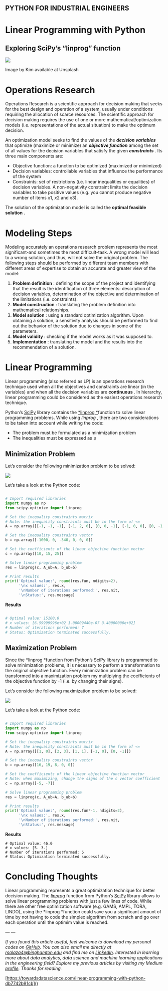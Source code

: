 ## PYTHON FOR INDUSTRIAL ENGINEERS

# Linear Programming with Python

## Exploring SciPy’s “linprog” function

![](https://miro.medium.com/max/700/1*-iBGlpH-5kz6KnTuJLAO_g.jpeg)

Image by Kim available at Unsplash

# Operations Research

Operations Research is a scientific approach for decision making that seeks for the best design and operation of a system, usually under conditions requiring the allocation of scarce resources. The scientific approach for decision making requires the use of one or more mathematical/optimization models (i.e. representations of the actual situation) to make the optimum decision.

An optimization model seeks to find the values of the ***decision variables*** that optimize (maximize or minimize) an ***objective function*** among the set of all values for the decision variables that satisfy the given  ***constraints*** . Its three main components are:

* Objective function: a function to be optimized (maximized or minimized)
* Decision variables: controllable variables that influence the performance of the system
* Constraints: set of restrictions (i.e. linear inequalities or equalities) of decision variables. A non-negativity constraint limits the decision variables to take positive values (e.g. you cannot produce negative number of items *x*1, *x*2 and *x*3).

The solution of the optimization model is called the  **optimal feasible solution** .

# Modeling Steps

Modeling accurately an operations research problem represents the most significant-and sometimes the most difficult-task. A wrong model will lead to a wrong solution, and thus, will not solve the original problem. The following steps should be performed by different team members with different areas of expertise to obtain an accurate and greater view of the model:

1. **Problem definition** : defining the scope of the project and identifying that the result is the identification of three elements: description of decision variables, determination of the objective and determination of the limitations (i.e. constraints).
2. **Model construction** : translating the problem definition into mathematical relationships.
3. **Model solution** : using a standard optimization algorithm. Upon obtaining a solution, a sensitivity analysis should be performed to find out the behavior of the solution due to changes in some of the parameters.
4. **Model validity** : checking if the model works as it was supposed to.
5. **Implementation** : translating the model and the results into the recommendation of a solution.

# Linear Programming

Linear programming (also referred as LP) is an operations research technique used when all the objectives and constraints are linear (in the variables) and when all the decision variables are  **continuous** . In hierarchy, linear programming could be considered as the easiest operations research technique.

Python’s [SciPy](https://www.scipy.org/) library contains the [*linprog *](https://docs.scipy.org/doc/scipy/reference/generated/scipy.optimize.linprog.html)function to solve linear programming problems. While using  *linprog* , there are two considerations to be taken into account while writing the code:

* The problem must be formulated as a minimization problem
* The inequalities must be expressed as ≤

## Minimization Problem

Let’s consider the following minimization problem to be solved:

![](https://miro.medium.com/max/416/1*vbhG3x0PadmRzOMRHsuL8A.png)

Let’s take a look at the Python code:

```python

# Import required libraries
import numpy as np
from scipy.optimize import linprog

# Set the inequality constraints matrix
# Note: the inequality constraints must be in the form of <=
A = np.array([[-1, -1, -1], [-1, 2, 0], [0, 0, -1], [-1, 0, 0], [0, -1, 0], [0, 0, -1]])

# Set the inequality constraints vector
b = np.array([-1000, 0, -340, 0, 0, 0])

# Set the coefficients of the linear objective function vector
c = np.array([10, 15, 25])

# Solve linear programming problem
res = linprog(c, A_ub=A, b_ub=b)

# Print results
print('Optimal value:', round(res.fun, ndigits=2),
      '\nx values:', res.x,
      '\nNumber of iterations performed:', res.nit,
      '\nStatus:', res.message)
```

**Results**

```bash

# Optimal value: 15100.0 
# x values: [6.59999996e+02 1.00009440e-07 3.40000000e+02] 
# Number of iterations performed: 7 
# Status: Optimization terminated successfully.
```

## Maximization Problem

Since the *linprog *function from Python’s SciPy library is programmed to solve minimization problems, it is necessary to perform a transformation to the original objective function. Every minimization problem can be transformed into a maximization problem my multiplying the coefficients of the objective function by -1 (i.e. by changing their signs).

Let’s consider the following maximization problem to be solved:

![](https://miro.medium.com/max/372/1*H6lJ1yAlrxwYfu4CtQdzZg.png)

Let’s take a look at the Python code:

```python

# Import required libraries
import numpy as np
from scipy.optimize import linprog

# Set the inequality constraints matrix
# Note: the inequality constraints must be in the form of <=
A = np.array([[1, 0], [2, 3], [1, 1], [-1, 0], [0, -1]])

# Set the inequality constraints vector
b = np.array([16, 19, 8, 0, 0])

# Set the coefficients of the linear objective function vector
# Note: when maximizing, change the signs of the c vector coefficient
c = np.array([-5, -7])

# Solve linear programming problem
res = linprog(c, A_ub=A, b_ub=b)

# Print results
print('Optimal value:', round(res.fun*-1, ndigits=2),
      '\nx values:', res.x,
      '\nNumber of iterations performed:', res.nit,
      '\nStatus:', res.message)
```

**Results**

```
# Optimal value: 46.0 
# x values: [5. 3.] 
# Number of iterations performed: 5 
# Status: Optimization terminated successfully.
```

# Concluding Thoughts

Linear programming represents a great optimization technique for better decision making. The [*linprog*](https://docs.scipy.org/doc/scipy/reference/generated/scipy.optimize.linprog.html) function from Python’s [SciPy](https://www.scipy.org/) library allows to solve linear programming problems with just a few lines of code. While there are other free optimization software (e.g. GAMS, AMPL, TORA, LINDO), using the *linprog *function could save you a significant amount of time by not having to code the simplex algorithm from scratch and go over each operation until the optimim value is reached.

*— —*

*If you found this article useful, feel welcome to download my personal codes on *[*GitHub*](https://github.com/rsalaza4/Python-for-Industrial-Engineering/tree/master/Linear%20Programming)*. You can also email me directly at rsalaza4@binghamton.edu and find me on *[*LinkedIn*](https://www.linkedin.com/in/roberto-salazar-reyna/)*. Interested in learning more about data analytics, data science and machine learning applications in the engineering field? Explore my previous articles by visiting my Medium *[*profile*](https://robertosalazarr.medium.com/)*. Thanks for reading.*

[https://towardsdatascience.com/linear-programming-with-python-db7742b91cb]()
